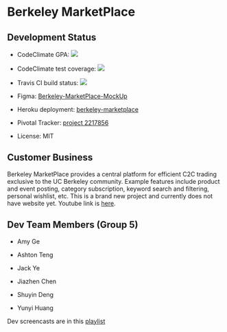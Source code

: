 # Berkeley MarketPlace

## Development Status

* CodeClimate GPA: <a href="https://codeclimate.com/github/yezhaoqin/BerkeleyMarketPlace"><img src="https://codeclimate.com/github/yezhaoqin/BerkeleyMarketPlace/badges/gpa.svg" /></a>

* CodeClimate test coverage: <a href="https://codeclimate.com/github/yezhaoqin/BerkeleyMarketPlace"><img src="https://codeclimate.com/github/yezhaoqin/BerkeleyMarketPlace/coverage.svg" /></a>

* Travis CI build status: <a href="https://travis-ci.org/yezhaoqin/BerkeleyMarketPlace.svg?branch=master"><img src="https://travis-ci.org/yezhaoqin/BerkeleyMarketPlace.svg?branch=master" /></a>

* Figma: [Berkeley-MarketPlace-MockUp](https://www.figma.com/file/J4KNIQxTTdhG4dIPiRQFAtrc/Berkeley-MarketPlace-MockUp)

* Heroku deployment: [berkeley-marketplace](https://berkeley-marketplace.herokuapp.com)

* Pivotal Tracker: [project 2217856](https://www.pivotaltracker.com/n/projects/2117856)

* License: MIT

## Customer Business

Berkeley MarketPlace provides a central platform for efficient C2C trading exclusive to the UC Berkeley community. 
Example features include product and event posting, category subscription, keyword search and filtering, personal wishlist, etc.
This is a brand new project and currently does not have website yet. 
Youtube link is [here](https://youtu.be/-ZS0whNV32E).

## Dev Team Members (Group 5)

* Amy Ge

* Ashton Teng

* Jack Ye

* Jiazhen Chen

* Shuyin Deng

* Yunyi Huang

Dev screencasts are in this [playlist](https://www.youtube.com/playlist?list=PLWkDTUUZ-qQF8KqvIy4l0qWTI5tY6DiVz)



